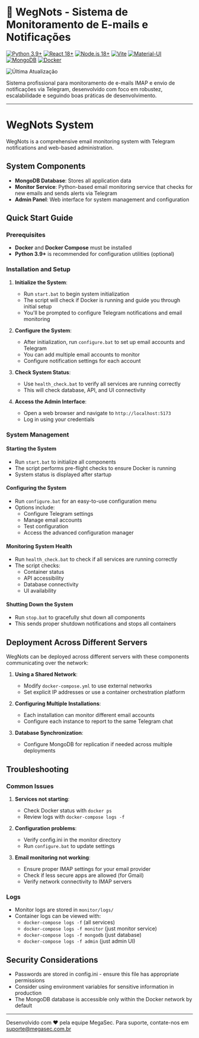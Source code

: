 # 🌟 WegNots - Sistema de Monitoramento de E-mails e Notificações

[![Python 3.9+](https://img.shields.io/badge/python-3.9+-blue.svg)](https://www.python.org/downloads/)
[![React 18+](https://img.shields.io/badge/react-18+-61DAFB.svg)](https://reactjs.org/)
[![Node.js 18+](https://img.shields.io/badge/node-18+-339933.svg)](https://nodejs.org/)
[![Vite](https://img.shields.io/badge/vite-powered-646CFF.svg)](https://vitejs.dev/)
[![Material-UI](https://img.shields.io/badge/mui-styled-007FFF.svg)](https://mui.com/)
[![MongoDB](https://img.shields.io/badge/mongodb-5.0+-47A248.svg)](https://www.mongodb.com/)
[![Docker](https://img.shields.io/badge/docker-supported-brightgreen.svg)](https://www.docker.com/)

![Última Atualização](https://img.shields.io/badge/última_atualização-Abril_2025-informational)

Sistema profissional para monitoramento de e-mails IMAP e envio de notificações via Telegram, desenvolvido com foco em robustez, escalabilidade e seguindo boas práticas de desenvolvimento.

---

# WegNots System

WegNots is a comprehensive email monitoring system with Telegram notifications and web-based administration.

## System Components

- **MongoDB Database**: Stores all application data
- **Monitor Service**: Python-based email monitoring service that checks for new emails and sends alerts via Telegram
- **Admin Panel**: Web interface for system management and configuration

## Quick Start Guide

### Prerequisites

- **Docker** and **Docker Compose** must be installed
- **Python 3.9+** is recommended for configuration utilities (optional)

### Installation and Setup

1. **Initialize the System**:
   - Run `start.bat` to begin system initialization
   - The script will check if Docker is running and guide you through initial setup
   - You'll be prompted to configure Telegram notifications and email monitoring

2. **Configure the System**:
   - After initialization, run `configure.bat` to set up email accounts and Telegram
   - You can add multiple email accounts to monitor
   - Configure notification settings for each account

3. **Check System Status**:
   - Use `health_check.bat` to verify all services are running correctly
   - This will check database, API, and UI connectivity

4. **Access the Admin Interface**:
   - Open a web browser and navigate to `http://localhost:5173`
   - Log in using your credentials

### System Management

#### Starting the System

- Run `start.bat` to initialize all components
- The script performs pre-flight checks to ensure Docker is running
- System status is displayed after startup

#### Configuring the System

- Run `configure.bat` for an easy-to-use configuration menu
- Options include:
  - Configure Telegram settings
  - Manage email accounts
  - Test configuration
  - Access the advanced configuration manager

#### Monitoring System Health

- Run `health_check.bat` to check if all services are running correctly
- The script checks:
  - Container status
  - API accessibility
  - Database connectivity
  - UI availability

#### Shutting Down the System

- Run `stop.bat` to gracefully shut down all components
- This sends proper shutdown notifications and stops all containers

## Deployment Across Different Servers

WegNots can be deployed across different servers with these components communicating over the network:

1. **Using a Shared Network**:
   - Modify `docker-compose.yml` to use external networks
   - Set explicit IP addresses or use a container orchestration platform

2. **Configuring Multiple Installations**:
   - Each installation can monitor different email accounts
   - Configure each instance to report to the same Telegram chat

3. **Database Synchronization**:
   - Configure MongoDB for replication if needed across multiple deployments

## Troubleshooting

### Common Issues

1. **Services not starting**:
   - Check Docker status with `docker ps`
   - Review logs with `docker-compose logs -f`

2. **Configuration problems**:
   - Verify config.ini in the monitor directory
   - Run `configure.bat` to update settings

3. **Email monitoring not working**:
   - Ensure proper IMAP settings for your email provider
   - Check if less secure apps are allowed (for Gmail)
   - Verify network connectivity to IMAP servers

### Logs

- Monitor logs are stored in `monitor/logs/`
- Container logs can be viewed with:
  - `docker-compose logs -f` (all services)
  - `docker-compose logs -f monitor` (just monitor service)
  - `docker-compose logs -f mongodb` (just database)
  - `docker-compose logs -f admin` (just admin UI)

## Security Considerations

- Passwords are stored in config.ini - ensure this file has appropriate permissions
- Consider using environment variables for sensitive information in production
- The MongoDB database is accessible only within the Docker network by default

---

Desenvolvido com ❤️ pela equipe MegaSec.
Para suporte, contate-nos em suporte@megasec.com.br

